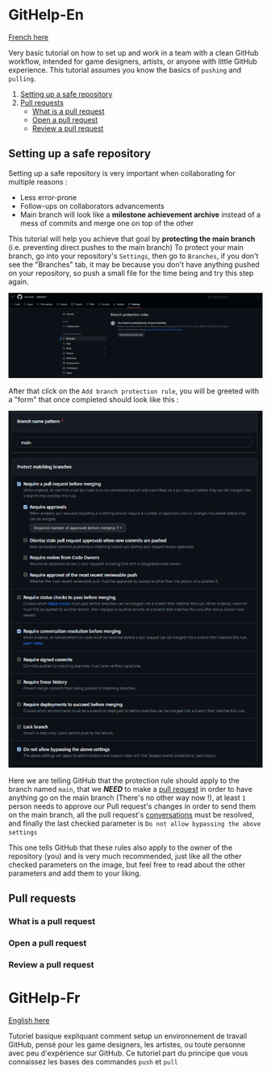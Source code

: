 # GitHelp-En

[French here](#githelp-fr)

Very basic tutorial on how to set up and work in a team with a clean GitHub workflow, intended for game designers, artists, or anyone with little GitHub experience. This tutorial assumes you know the basics of `pushing` and `pulling`.

1. [Setting up a safe repository](#setting-up-a-safe-repository)
2. [Pull requests](#pull-requests)
   - [What is a pull request](#what-is-a-pull-request)
   - [Open a pull request](#open-a-pull-request)
   - [Review a pull request](#review-a-pull-request)
  
## Setting up a safe repository

Setting up a safe repository is very important when collaborating for multiple reasons :

- Less error-prone
- Follow-ups on collaborators advancements
- Main branch will look like a **milestone achievement archive** instead of a mess of commits and merge one on top of the other

This tutorial will help you achieve that goal by **protecting the main branch** (i.e. preventing direct pushes to the main branch)
To protect your main branch, go into your repository's `Settings`, then go to `Branches`, if you don't see the "Branches" tab, it may be because you don't have anything pushed on your repository, so push a small file for the time being and try this step again.

![Branch tab in repository settings](img/settingsbranch.PNG)

After that click on the	`Add branch protection rule`, you will be greeted with a "form" that once completed should look like this :

![Branch protection](img/branchprotection.PNG)

Here we are telling GitHub that the protection rule should apply to the branch named `main`, that we ***NEED*** to make a [pull request](#pull-requests) in order to have anything go on the main branch (There's no other way now !), at least `1` person needs to approve our Pull request's changes in order to send them on the main branch, all the pull request's [conversations](#conversations) must be resolved, and finally the last checked parameter is `Do not allow bypassing the above settings`

This one tells GitHub that these rules also apply to the owner of the repository (you) and is very much recommended, just like all the other checked parameters on the image, but feel free to read about the other parameters and add them to your liking.

## Pull requests
### What is a pull request
### Open a pull request
### Review a pull request














# GitHelp-Fr

[English here](#githelp-en)

Tutoriel basique expliquant comment setup un environnement de travail GitHub, pensé pour les game designers, les artistes, ou toute personne avec peu d'expérience sur GitHub. Ce tutoriel part du principe que vous connaissez les bases des commandes `push` et `pull`
